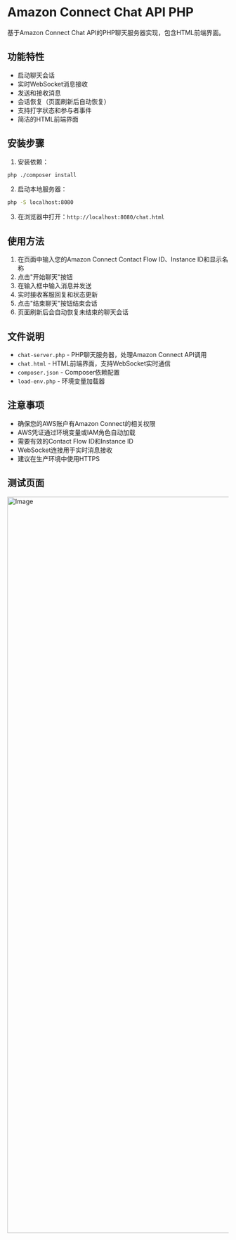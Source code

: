 # Amazon Connect Chat API PHP

基于Amazon Connect Chat API的PHP聊天服务器实现，包含HTML前端界面。

## 功能特性

- 启动聊天会话
- 实时WebSocket消息接收
- 发送和接收消息
- 会话恢复（页面刷新后自动恢复）
- 支持打字状态和参与者事件
- 简洁的HTML前端界面

## 安装步骤

1. 安装依赖：
```bash
php ./composer install
```

2. 启动本地服务器：
```bash
php -S localhost:8080
```

3. 在浏览器中打开：`http://localhost:8080/chat.html`

## 使用方法

1. 在页面中输入您的Amazon Connect Contact Flow ID、Instance ID和显示名称
2. 点击"开始聊天"按钮
3. 在输入框中输入消息并发送
4. 实时接收客服回复和状态更新
5. 点击"结束聊天"按钮结束会话
6. 页面刷新后会自动恢复未结束的聊天会话

## 文件说明

- `chat-server.php` - PHP聊天服务器，处理Amazon Connect API调用
- `chat.html` - HTML前端界面，支持WebSocket实时通信
- `composer.json` - Composer依赖配置
- `load-env.php` - 环境变量加载器

## 注意事项

- 确保您的AWS账户有Amazon Connect的相关权限
- AWS凭证通过环境变量或IAM角色自动加载
- 需要有效的Contact Flow ID和Instance ID
- WebSocket连接用于实时消息接收
- 建议在生产环境中使用HTTPS

## 测试页面
<img width="1676" alt="Image" src="https://github.com/user-attachments/assets/9c93d961-5c90-4e12-96b0-a74a8a2783be" />
